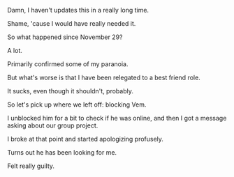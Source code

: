 Damn, I haven't updates this in a really long time.

Shame, 'cause I would have really needed it.

So what happened since November 29?

A lot.

Primarily confirmed some of my paranoia.

But what's worse is that I have been relegated to a best friend role.

It sucks, even though it shouldn't, probably.

So let's pick up where we left off: blocking Vem.

I unblocked him for a bit to check if he was online, and then I got a message asking about our group project.

I broke at that point and started apologizing profusely.

Turns out he has been looking for me. 

Felt really guilty.
